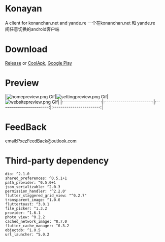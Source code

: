 # Konayan
A client for konanchan.net and yande.re
一个在konanchan.net 和 yande.re 间任意切换的android客户端
# Download
[Release](https://github.com/Notsfsssf/Konayan/releases "Release")
or [CoolApk](https://www.coolapk.com/apk/222995),
[Google Play](https://play.google.com/store/apps/details?id=me.perol.play.konayan)
# Preview
|![homepreview.png Gif](homepreview.png "homepreview.png")|![settingpreview.png Gif](settingpreview.png "settingpreview.png")|![websitepreview.png Gif](websitepreview.png "websitepreview.png")|
|:-------------------:|:------------------------:|:------------------------:|:------------------------:|
# FeedBack
email:PxezFeedBack@outlook.com
# Third-party dependency
    dio: ^2.1.0
    shared_preferences: ^0.5.1+1
    path_provider: ^0.5.0+1
    json_serializable: ^2.0.3
    permission_handler: '^2.2.0'
    flutter_staggered_grid_view: "^0.2.7"
    transparent_image: ^1.0.0
    fluttertoast: ^3.0.1
    file_picker: ^1.3.2
    provider: ^1.6.1
    photo_view: ^0.2.2
    cached_network_image: ^0.7.0
    flutter_cache_manager: ^0.3.2
    objectdb: ^1.0.5
    url_launcher: ^5.0.2
